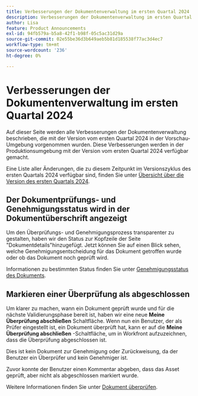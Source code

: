 ```yaml
---
title: Verbesserungen der Dokumentenverwaltung im ersten Quartal 2024
description: Verbesserungen der Dokumentenverwaltung im ersten Quartal 2024
author: Lisa
feature: Product Announcements
exl-id: 94fb579a-b5a8-42f1-b98f-05c5ac31d29a
source-git-commit: 02e55be36d3b649aeb5b81d185538f77ac3d4ec7
workflow-type: tm+mt
source-wordcount: '236'
ht-degree: 0%

---
```


# Verbesserungen der Dokumentenverwaltung im ersten Quartal 2024

Auf dieser Seite werden alle Verbesserungen der Dokumentenverwaltung beschrieben, die mit der Version vom ersten Quartal 2024 in der Vorschau-Umgebung vorgenommen wurden. Diese Verbesserungen werden in der Produktionsumgebung mit der Version vom ersten Quartal 2024 verfügbar gemacht.

Eine Liste aller Änderungen, die zu diesem Zeitpunkt im Versionszyklus des ersten Quartals 2024 verfügbar sind, finden Sie unter [Übersicht über die Version des ersten Quartals 2024](/help/quicksilver/product-announcements/product-releases/24-q1-release-activity/24-q1-release-overview.md).

## Der Dokumentprüfungs- und Genehmigungsstatus wird in der Dokumentüberschrift angezeigt

Um den Überprüfungs- und Genehmigungsprozess transparenter zu gestalten, haben wir den Status zur Kopfzeile der Seite &quot;Dokumentdetails&quot;hinzugefügt. Jetzt können Sie auf einen Blick sehen, welche Genehmigungsentscheidung für das Dokument getroffen wurde oder ob das Dokument noch geprüft wird.

Informationen zu bestimmten Status finden Sie unter [Genehmigungsstatus des Dokuments](/help/quicksilver/review-and-approve-work/document-reviews-and-approvals/manage-document-approvals/document-approval-status.md).

## Markieren einer Überprüfung als abgeschlossen

Um klarer zu machen, wann ein Dokument geprüft wurde und für die nächste Validierungsphase bereit ist, haben wir eine neue **Meine Überprüfung abschließen** Schaltfläche. Wenn nun ein Benutzer, der als Prüfer eingestellt ist, ein Dokument überprüft hat, kann er auf die **Meine Überprüfung abschließen** -Schaltfläche, um in Workfront aufzuzeichnen, dass die Überprüfung abgeschlossen ist.

Dies ist kein Dokument zur Genehmigung oder Zurückweisung, da der Benutzer ein Überprüfer und kein Genehmiger ist.

Zuvor konnte der Benutzer einen Kommentar abgeben, dass das Asset geprüft, aber nicht als abgeschlossen markiert wurde.

Weitere Informationen finden Sie unter [Dokument überprüfen](/help/quicksilver/review-and-approve-work/document-reviews-and-approvals/review-and-approve-documents/review-a-document.md).
